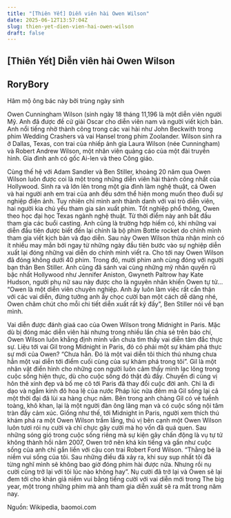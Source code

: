 ```yaml
---
title: "[Thiên Yết] Diễn viên hài Owen Wilson"
date: 2025-06-12T13:57:04Z
slug: thien-yet-dien-vien-hai-owen-wilson
draft: false
---
```


## [Thiên Yết] Diễn viên hài Owen Wilson

## RoryBory

Hâm mộ ông bác này bởi trùng ngày sinh 



Owen Cunningham Wilson (sinh ngày 18 tháng 11,196 là một diễn viên người Mỹ. Anh đã được đề cử giải Oscar cho diễn viên nam và người viết kịch bản. Anh nổi tiếng nhờ thành công trong các vai hài như John Beckwith trong phim Wedding Crashers và vai Hansel trong phim Zoolander. Wilson sinh ra ở Dallas, Texas, con trai của nhiếp ảnh gia Laura Wilson (née Cunningham) và Robert Andrew Wilson, một nhân viên quảng cáo của một đài truyền hình. Gia đình anh có gốc Ai-len và theo Công giáo.


Cùng thế hệ với Adam Sandler và Ben Stiller, khoảng 20 năm qua Owen Wilson luôn được coi là một trong những diễn viên hài thành công nhất của Hollywood. Sinh ra và lớn lên trong một gia đình làm nghệ thuật, cả Owen và hai người anh em trai của anh đều sớm thể hiện mong muốn theo đuổi sự nghiệp điện ảnh. Tuy nhiên chỉ mình anh thành danh với vai trò diễn viên, hai người kia chủ yếu tham gia sản xuất phim.
Tốt nghiệp phổ thông, Owen theo học đại học Texas ngành nghệ thuật. Từ thời điểm này anh bắt đầu tham gia các buổi casting. Anh cũng là trường hợp hiếm có, khi những vai diễn đầu tiên được biết đến lại chính là bộ phim Bottle rocket do chính mình tham gia viết kịch bản và đạo diễn.
Sau này Owen Wilson thừa nhận mình có ít nhiều may mắn bởi ngay từ những ngày đầu tiên bước vào sự nghiệp diễn xuất lại đóng những vai diễn do chính mình viết ra.
Cho tới nay Owen Wilson đã đóng không dưới 40 phim. Trong đó, mười phim anh cùng đóng với người bạn thân Ben Stiller. Anh cũng đã sánh vai cùng những mỹ nhân quyến rũ bậc nhất Hollywood như Jennifer Aniston, Gwyneth Paltrow hay Kate Hudson, người phụ nữ sau này được cho là nguyên nhân khiến Owen tự tử…
“Owen là một diễn viên chuyên nghiệp. Anh ấy luôn làm việc rất cẩn thận với các vai diễn, đừng tưởng anh ấy chọc cười bạn một cách dễ dàng nhé, Owen chăm chút cho mỗi chi tiết diễn xuất rất kỹ đấy”, Ben Stiller nói về bạn mình.

Vai diễn được đánh giaá cao của Owen Wilson trong Midnight in Paris. 
Mặc dù bị đóng mác diễn viên hài nhưng trong nhiều lần chia sẻ trên báo chí, Owen Wilson luôn khẳng định mình vẫn chưa tìm thấy vai diễn tâm đắc thực sự. Liệu tới vai Gil trong Midnight in Paris, đó có phải một sự khám phá thực sự mới của Owen? “Chưa hẳn. Đó là một vai diễn tôi thích thú nhưng chưa hẳn một vai diễn tới điểm cuối cùng của sự khám phá trong tôi”.
Gil là một nhân vật điển hình cho những con người luôn cảm thấy mình lạc lõng trong cuộc sống hiện thực, dù cho cuộc sống đó thật đủ đầy. Chuyến đi cùng vị hôn thê xinh đẹp và bố mẹ cô tới Paris đã thay đổi cuộc đời anh. Chỉ là đi dạo và ngắm kinh đô hoa lệ của nước Pháp lúc nửa đêm mà Gil sống lại cả một thời đại đã lùi xa hàng chục năm. Bên trong anh chàng Gil có vẻ tuềnh toàng, khô khan, lại là một người đàn ông lãng mạn và có cuộc sống nội tâm tràn đầy cảm xúc. Giống như thế, tới Midnight in Paris, người xem thích thú khám phá ra một Owen Wilson trầm lắng, thú vị bên cạnh một Owen Wilson luôn tươi rói nụ cười và chỉ chực gây cười mà họ vốn đã quá quen.
Sau những sóng gió trong cuộc sống riêng mà sự kiện gây chấn động là vụ tự tử không thành hồi năm 2007, Owen trở nên khá kín tiếng và gần như cuộc sống của anh chỉ gắn liền với cậu con trai Robert Ford Wilson. “Thằng bé là niềm vui sống của tôi. Sau những điều đã xảy ra, khi suy sụp nhất tôi đã từng nghĩ mình sẽ không bao giờ đóng phim hài được nữa. Nhưng rồi nụ cười cũng trở lại với tôi lúc nào không hay”.
Nụ cười đã trở lại và Owen sẽ lại đem tới cho khán giả niềm vui bằng tiếng cười với vai diễn mới trong The big year, một trong những phim mà anh tham gia diễn xuất sẽ ra mắt trong năm nay.

Nguồn: Wikipedia, baomoi.com